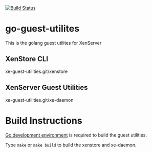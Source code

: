 [![Build Status](https://travis-ci.org/xenserver/xe-guest-utilities.svg?branch=master)](https://travis-ci.org/xenserver/xe-guest-utilities)

go-guest-utilites
===================

This is the golang guest utilites for XenServer


XenStore CLI
-----------
xe-guest-utilities.git/xenstore


XenServer Guest Utilities
-----------
xe-guest-utilities.git/xe-daemon


Build Instructions
===================
[Go development environment](https://golang.org/doc/install) is required to build the guest utilities.

Type `make` or `make build` to build the xenstore and xe-daemon.
